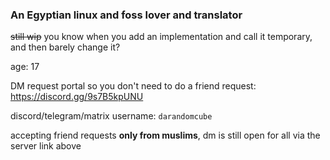 ### An Egyptian linux and foss lover and translator
~~still wip~~ you know when you add an implementation and call it temporary, and then barely change it?

age: 17

DM request portal so you don't need to do a friend request: https://discord.gg/9s7B5kpUNU

discord/telegram/matrix username: `darandomcube`

accepting friend requests **only from muslims**, dm is still open for all via the server link above
